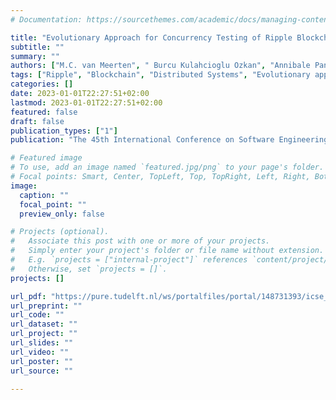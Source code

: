 ```yaml
---
# Documentation: https://sourcethemes.com/academic/docs/managing-content/

title: "Evolutionary Approach for Concurrency Testing of Ripple Blockchain Consensus Algorithm"
subtitle: ""
summary: ""
authors: ["M.C. van Meerten", " Burcu Kulahcioglu Ozkan", "Annibale Panichella"]
tags: ["Ripple", "Blockchain", "Distributed Systems", "Evolutionary approaches", "Software testing", "Concurrency"]
categories: []
date: 2023-01-01T22:27:51+02:00
lastmod: 2023-01-01T22:27:51+02:00
featured: false
draft: false
publication_types: ["1"]
publication: "The 45th International Conference on Software Engineering (ICSE 2023) - Software Engineering in Practice (SEIP)"

# Featured image
# To use, add an image named `featured.jpg/png` to your page's folder.
# Focal points: Smart, Center, TopLeft, Top, TopRight, Left, Right, BottomLeft, Bottom, BottomRight.
image:
  caption: ""
  focal_point: ""
  preview_only: false

# Projects (optional).
#   Associate this post with one or more of your projects.
#   Simply enter your project's folder or file name without extension.
#   E.g. `projects = ["internal-project"]` references `content/project/deep-learning/index.md`.
#   Otherwise, set `projects = []`.
projects: []

url_pdf: "https://pure.tudelft.nl/ws/portalfiles/portal/148731393/icse_seip.pdf"
url_preprint: ""
url_code: ""
url_dataset: ""
url_project: ""
url_slides: ""
url_video: ""
url_poster: ""
url_source: ""

---
```

